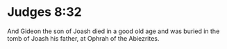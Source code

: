 # Judges 8:32

And Gideon the son of Joash died in a good old age and was buried in the tomb of Joash his father, at Ophrah of the Abiezrites.
